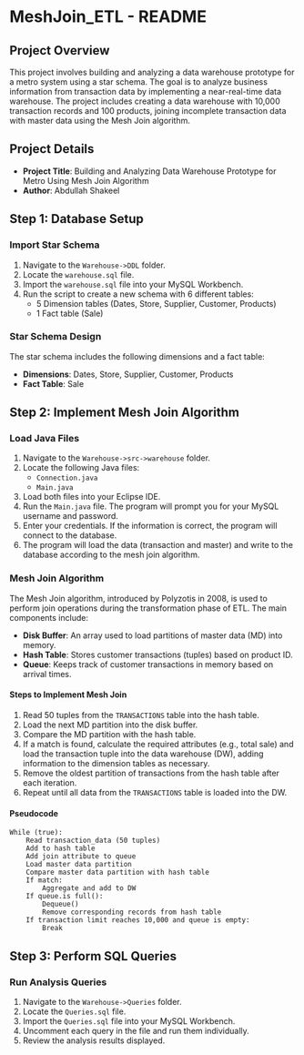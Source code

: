 # MeshJoin_ETL - README

## Project Overview

This project involves building and analyzing a data warehouse prototype for a metro system using a star schema. The goal is to analyze business information from transaction data by implementing a near-real-time data warehouse. The project includes creating a data warehouse with 10,000 transaction records and 100 products, joining incomplete transaction data with master data using the Mesh Join algorithm.

## Project Details

- **Project Title**: Building and Analyzing Data Warehouse Prototype for Metro Using Mesh Join Algorithm
- **Author**: Abdullah Shakeel

## Step 1: Database Setup

### Import Star Schema

1. Navigate to the `Warehouse->DDL` folder.
2. Locate the `warehouse.sql` file.
3. Import the `warehouse.sql` file into your MySQL Workbench.
4. Run the script to create a new schema with 6 different tables:
   - 5 Dimension tables (Dates, Store, Supplier, Customer, Products)
   - 1 Fact table (Sale)

### Star Schema Design

The star schema includes the following dimensions and a fact table:
- **Dimensions**: Dates, Store, Supplier, Customer, Products
- **Fact Table**: Sale

## Step 2: Implement Mesh Join Algorithm

### Load Java Files

1. Navigate to the `Warehouse->src->warehouse` folder.
2. Locate the following Java files:
   - `Connection.java`
   - `Main.java`
3. Load both files into your Eclipse IDE.
4. Run the `Main.java` file. The program will prompt you for your MySQL username and password.
5. Enter your credentials. If the information is correct, the program will connect to the database.
6. The program will load the data (transaction and master) and write to the database according to the mesh join algorithm.

### Mesh Join Algorithm

The Mesh Join algorithm, introduced by Polyzotis in 2008, is used to perform join operations during the transformation phase of ETL. The main components include:
- **Disk Buffer**: An array used to load partitions of master data (MD) into memory.
- **Hash Table**: Stores customer transactions (tuples) based on product ID.
- **Queue**: Keeps track of customer transactions in memory based on arrival times.

#### Steps to Implement Mesh Join

1. Read 50 tuples from the `TRANSACTIONS` table into the hash table.
2. Load the next MD partition into the disk buffer.
3. Compare the MD partition with the hash table.
4. If a match is found, calculate the required attributes (e.g., total sale) and load the transaction tuple into the data warehouse (DW), adding information to the dimension tables as necessary.
5. Remove the oldest partition of transactions from the hash table after each iteration.
6. Repeat until all data from the `TRANSACTIONS` table is loaded into the DW.

#### Pseudocode

```plaintext
While (true):
    Read transaction_data (50 tuples)
    Add to hash table
    Add join attribute to queue
    Load master data partition
    Compare master data partition with hash table
    If match:
        Aggregate and add to DW
    If queue.is full():
        Dequeue()
        Remove corresponding records from hash table
    If transaction limit reaches 10,000 and queue is empty:
        Break
```

## Step 3: Perform SQL Queries

### Run Analysis Queries

1. Navigate to the `Warehouse->Queries` folder.
2. Locate the `Queries.sql` file.
3. Import the `Queries.sql` file into your MySQL Workbench.
4. Uncomment each query in the file and run them individually.
5. Review the analysis results displayed.

